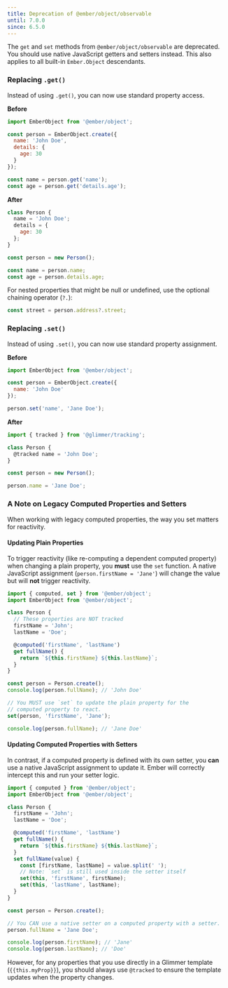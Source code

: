 ```yaml
---
title: Deprecation of @ember/object/observable
until: 7.0.0
since: 6.5.0
---
```


The `get` and `set` methods from `@ember/object/observable` are deprecated. You should use native JavaScript getters and setters instead. This also applies to all built-in `Ember.Object` descendants.

### Replacing `.get()`

Instead of using `.get()`, you can now use standard property access.

**Before**

```javascript
import EmberObject from '@ember/object';

const person = EmberObject.create({
  name: 'John Doe',
  details: {
    age: 30
  }
});

const name = person.get('name');
const age = person.get('details.age');
```

**After**

```javascript
class Person {
  name = 'John Doe';
  details = {
    age: 30
  };
}

const person = new Person();

const name = person.name;
const age = person.details.age;
```

For nested properties that might be null or undefined, use the optional chaining operator (`?.`):

```javascript
const street = person.address?.street;
```

### Replacing `.set()`

Instead of using `.set()`, you can now use standard property assignment.

**Before**

```javascript
import EmberObject from '@ember/object';

const person = EmberObject.create({
  name: 'John Doe'
});

person.set('name', 'Jane Doe');
```

**After**

```javascript
import { tracked } from '@glimmer/tracking';

class Person {
  @tracked name = 'John Doe';
}

const person = new Person();

person.name = 'Jane Doe';
```

### A Note on Legacy Computed Properties and Setters

When working with legacy computed properties, the way you set matters for reactivity.

#### Updating Plain Properties

To trigger reactivity (like re-computing a dependent computed property) when changing a plain property, you **must** use the `set` function. A native JavaScript assignment (`person.firstName = 'Jane'`) will change the value but will **not** trigger reactivity.

```javascript
import { computed, set } from '@ember/object';
import EmberObject from '@ember/object';

class Person {
  // These properties are NOT tracked
  firstName = 'John';
  lastName = 'Doe';

  @computed('firstName', 'lastName')
  get fullName() {
    return `${this.firstName} ${this.lastName}`;
  }
}

const person = Person.create();
console.log(person.fullName); // 'John Doe'

// You MUST use `set` to update the plain property for the
// computed property to react.
set(person, 'firstName', 'Jane');

console.log(person.fullName); // 'Jane Doe'
```

#### Updating Computed Properties with Setters

In contrast, if a computed property is defined with its own setter, you **can** use a native JavaScript assignment to update it. Ember will correctly intercept this and run your setter logic.

```javascript
import { computed } from '@ember/object';
import EmberObject from '@ember/object';

class Person { 
  firstName = 'John';
  lastName = 'Doe';

  @computed('firstName', 'lastName')
  get fullName() {
    return `${this.firstName} ${this.lastName}`;
  }
  set fullName(value) {
    const [firstName, lastName] = value.split(' ');
    // Note: `set` is still used inside the setter itself
    set(this, 'firstName', firstName);
    set(this, 'lastName', lastName);
  }
}

const person = Person.create();

// You CAN use a native setter on a computed property with a setter.
person.fullName = 'Jane Doe';

console.log(person.firstName); // 'Jane'
console.log(person.lastName); // 'Doe'
```

However, for any properties that you use directly in a Glimmer template (`{{this.myProp}}`), you should always use `@tracked` to ensure the template updates when the property changes.
